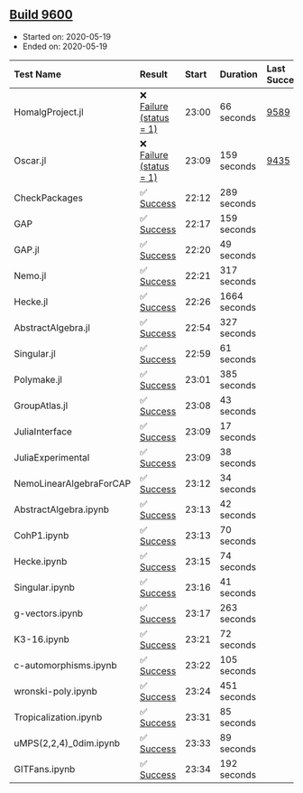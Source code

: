 ## [Build 9600](https://oscarci.mathematik.uni-kl.de/job/oscar/9600/)

* Started on: 2020-05-19
* Ended on: 2020-05-19

| Test Name    | Result | Start | Duration | Last Success | First Failure |
|:-------------|:-------|:------|:---------|:-------------|:--------------|
| HomalgProject.jl | ❌ [Failure (status = 1)](https://oscarci.mathematik.uni-kl.de/job/oscar/9600/artifact/logs/build-9600/HomalgProject.jl.log) | 23:00 | 66 seconds | [9589](https://oscarci.mathematik.uni-kl.de/job/oscar/9589/) | [9590](https://oscarci.mathematik.uni-kl.de/job/oscar/9590/) |
| Oscar.jl | ❌ [Failure (status = 1)](https://oscarci.mathematik.uni-kl.de/job/oscar/9600/artifact/logs/build-9600/Oscar.jl.log) | 23:09 | 159 seconds | [9435](https://oscarci.mathematik.uni-kl.de/job/oscar/9435/) | [9436](https://oscarci.mathematik.uni-kl.de/job/oscar/9436/) |
| CheckPackages | ✅ [Success](https://oscarci.mathematik.uni-kl.de/job/oscar/9600/artifact/logs/build-9600/CheckPackages.log) | 22:12 | 289 seconds |  |  |
| GAP | ✅ [Success](https://oscarci.mathematik.uni-kl.de/job/oscar/9600/artifact/logs/build-9600/GAP.log) | 22:17 | 159 seconds |  |  |
| GAP.jl | ✅ [Success](https://oscarci.mathematik.uni-kl.de/job/oscar/9600/artifact/logs/build-9600/GAP.jl.log) | 22:20 | 49 seconds |  |  |
| Nemo.jl | ✅ [Success](https://oscarci.mathematik.uni-kl.de/job/oscar/9600/artifact/logs/build-9600/Nemo.jl.log) | 22:21 | 317 seconds |  |  |
| Hecke.jl | ✅ [Success](https://oscarci.mathematik.uni-kl.de/job/oscar/9600/artifact/logs/build-9600/Hecke.jl.log) | 22:26 | 1664 seconds |  |  |
| AbstractAlgebra.jl | ✅ [Success](https://oscarci.mathematik.uni-kl.de/job/oscar/9600/artifact/logs/build-9600/AbstractAlgebra.jl.log) | 22:54 | 327 seconds |  |  |
| Singular.jl | ✅ [Success](https://oscarci.mathematik.uni-kl.de/job/oscar/9600/artifact/logs/build-9600/Singular.jl.log) | 22:59 | 61 seconds |  |  |
| Polymake.jl | ✅ [Success](https://oscarci.mathematik.uni-kl.de/job/oscar/9600/artifact/logs/build-9600/Polymake.jl.log) | 23:01 | 385 seconds |  |  |
| GroupAtlas.jl | ✅ [Success](https://oscarci.mathematik.uni-kl.de/job/oscar/9600/artifact/logs/build-9600/GroupAtlas.jl.log) | 23:08 | 43 seconds |  |  |
| JuliaInterface | ✅ [Success](https://oscarci.mathematik.uni-kl.de/job/oscar/9600/artifact/logs/build-9600/JuliaInterface.log) | 23:09 | 17 seconds |  |  |
| JuliaExperimental | ✅ [Success](https://oscarci.mathematik.uni-kl.de/job/oscar/9600/artifact/logs/build-9600/JuliaExperimental.log) | 23:09 | 38 seconds |  |  |
| NemoLinearAlgebraForCAP | ✅ [Success](https://oscarci.mathematik.uni-kl.de/job/oscar/9600/artifact/logs/build-9600/NemoLinearAlgebraForCAP.log) | 23:12 | 34 seconds |  |  |
| AbstractAlgebra.ipynb | ✅ [Success](https://oscarci.mathematik.uni-kl.de/job/oscar/9600/artifact/logs/build-9600/AbstractAlgebra.ipynb.log) | 23:13 | 42 seconds |  |  |
| CohP1.ipynb | ✅ [Success](https://oscarci.mathematik.uni-kl.de/job/oscar/9600/artifact/logs/build-9600/CohP1.ipynb.log) | 23:13 | 70 seconds |  |  |
| Hecke.ipynb | ✅ [Success](https://oscarci.mathematik.uni-kl.de/job/oscar/9600/artifact/logs/build-9600/Hecke.ipynb.log) | 23:15 | 74 seconds |  |  |
| Singular.ipynb | ✅ [Success](https://oscarci.mathematik.uni-kl.de/job/oscar/9600/artifact/logs/build-9600/Singular.ipynb.log) | 23:16 | 41 seconds |  |  |
| g-vectors.ipynb | ✅ [Success](https://oscarci.mathematik.uni-kl.de/job/oscar/9600/artifact/logs/build-9600/g-vectors.ipynb.log) | 23:17 | 263 seconds |  |  |
| K3-16.ipynb | ✅ [Success](https://oscarci.mathematik.uni-kl.de/job/oscar/9600/artifact/logs/build-9600/K3-16.ipynb.log) | 23:21 | 72 seconds |  |  |
| c-automorphisms.ipynb | ✅ [Success](https://oscarci.mathematik.uni-kl.de/job/oscar/9600/artifact/logs/build-9600/c-automorphisms.ipynb.log) | 23:22 | 105 seconds |  |  |
| wronski-poly.ipynb | ✅ [Success](https://oscarci.mathematik.uni-kl.de/job/oscar/9600/artifact/logs/build-9600/wronski-poly.ipynb.log) | 23:24 | 451 seconds |  |  |
| Tropicalization.ipynb | ✅ [Success](https://oscarci.mathematik.uni-kl.de/job/oscar/9600/artifact/logs/build-9600/Tropicalization.ipynb.log) | 23:31 | 85 seconds |  |  |
| uMPS(2,2,4)_0dim.ipynb | ✅ [Success](https://oscarci.mathematik.uni-kl.de/job/oscar/9600/artifact/logs/build-9600/uMPS-2-2-4-_0dim.ipynb.log) | 23:33 | 89 seconds |  |  |
| GITFans.ipynb | ✅ [Success](https://oscarci.mathematik.uni-kl.de/job/oscar/9600/artifact/logs/build-9600/GITFans.ipynb.log) | 23:34 | 192 seconds |  |  |
